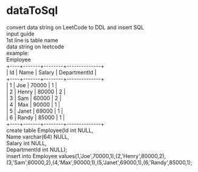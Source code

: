 # dataToSql
convert data string on LeetCode to DDL and insert SQL   
input guide   
1st line is table name   
data string on leetcode   
example:    
Employee   
+----+-------+--------+--------------+   
| Id | Name  | Salary | DepartmentId |   
+----+-------+--------+--------------+   
| 1  | Joe   | 70000  | 1            |   
| 2  | Henry | 80000  | 2            |   
| 3  | Sam   | 60000  | 2            |   
| 4  | Max   | 90000  | 1            |   
| 5  | Janet | 69000  | 1            |   
| 6  | Randy | 85000  | 1            |   
+----+-------+--------+--------------+   
create table Employee(Id	int	 NULL,   
Name	varchar(64)	 NULL,   
Salary	int	 NULL,   
DepartmentId	int	 NULL);   
insert into Employee values(1,'Joe',70000,1),(2,'Henry',80000,2),(3,'Sam',60000,2),(4,'Max',90000,1),(5,'Janet',69000,1),(6,'Randy',85000,1);   
